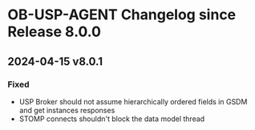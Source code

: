 # OB-USP-AGENT Changelog since Release 8.0.0

## 2024-04-15 v8.0.1
### Fixed
- USP Broker should not assume hierarchically ordered fields in GSDM and get instances responses
- STOMP connects shouldn't block the data model thread
